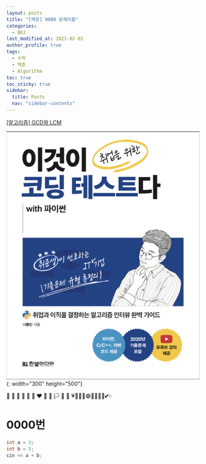 ```yaml
---
layout: posts
title: "[백준] 0000 문제이름"
categories:
  - BOJ
last_modified_at: 2021-02-01
author_profile: true
tags:
  - 수학
  - 백준
  - Algorithm
toc: true
toc_sticky: true
sidebar:
  title: Posts
  nav: "sidebar-contents"
---
```


<mark style='background-color: #f5f0ff'> </mark>

<a href="https://jerimo.github.io/algorithm/gcd/">[알고리즘] GCD와 LCM</a>

![이것이 코딩테스트다](/assets/image/book.PNG){: width="300" height="500"}

🚨 🚗 🚕 🚙 🚌 🚎 ❤️ 💯 💢 🏳️ 🏴 🏁 💗💟💜🔰🟣🔵🚩🏳‍🌈💕✨

# 0000번

```C++
int a = 3;
int b = 5;
cin << a + b;
```

